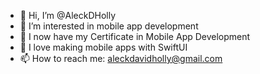 - 👋 Hi, I’m @AleckDHolly
- 👀 I’m interested in mobile app development
- 🌱 I now have my Certificate in Mobile App Development
- 💞️ I love making mobile apps with SwiftUI
- 📫 How to reach me: aleckdavidholly@gmail.com

<!---
AleckDHolly/AleckDHolly is a ✨ special ✨ repository because its `README.md` (this file) appears on your GitHub profile.
You can click the Preview link to take a look at your changes.
--->
